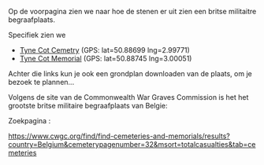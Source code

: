 Op de voorpagina zien we naar hoe de stenen er uit zien een britse militaitre begraafplaats.

Specifiek zien we 
- [Tyne Cot Cemetry](https://www.cwgc.org/find/find-cemeteries-and-memorials/53300/tyne-cot-cemetery) (GPS: lat=50.88699 lng=2.99771)
- [Tyne Cot Memorial](https://www.cwgc.org/find/find-cemeteries-and-memorials/85900/tyne-cot-memorial)
 (GPS: lat=50.88745 lng=3.00051)

Achter die links kun je ook een grondplan downloaden van de plaats, om je bezoek te plannen...

Volgens de site van de Commonwealth War Graves Commission is het het grootste britse militaire begraafplaats van Belgie:

Zoekpagina :

https://www.cwgc.org/find/find-cemeteries-and-memorials/results?country=Belgium&cemeterypagenumber=32&msort=totalcasualties&tab=cemeteries



